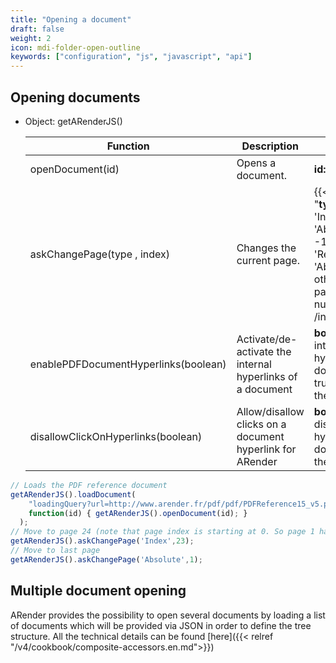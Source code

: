 ```yaml
---
title: "Opening a document"
draft: false
weight: 2
icon: mdi-folder-open-outline
keywords: ["configuration", "js", "javascript", "api"]
---
```


## Opening documents

- Object: getARenderJS()

    | Function                             | Description                                                                                                                                                                                     | Arguments                                                                                                                                                    |
    | ------------------------------------ | ----------------------------------------------------------------------------------------------------------------------------------------------------------------------------------------------- | ------------------------------------------------------------------------------------------------------------------------------------------------------------ |
    | openDocument(id)                     | Opens a document.                                                                                                                                                                               | **id:** ARender id                                                                                                                                           |
    | askChangePage(type , index)          | Changes the current page.                                                                                                                                                                       | {{< inlineList "**type:** 'Relative', 'Index' or 'Absolute';**index:** -1 or 1 for 'Relative' or 'Absolute', otherwise the page number">}}{{< /inlineList>}} |
    | enablePDFDocumentHyperlinks(boolean) | Activate/de-activate the internal hyperlinks of a document                                                                                                                                      | **boolean:** Load internal hyperlinks of a document if true, unload them otherwise.                                                                          |
    | disallowClickOnHyperlinks(boolean)   | Allow/disallow clicks on a document hyperlink for ARender                                                                                                                                       | **boolean:** if true, disallow internal hyperlinks of a document, allow them otherwise.                                                                      |


```js
// Loads the PDF reference document
getARenderJS().loadDocument(
    "loadingQuery?url=http://www.arender.fr/pdf/pdf/PDFReference15_v5.pdf", 
    function(id) { getARenderJS().openDocument(id); }
  );
// Move to page 24 (note that page index is starting at 0. So page 1 has index 0)
getARenderJS().askChangePage('Index',23);
// Move to last page
getARenderJS().askChangePage('Absolute',1);
```


## Multiple document opening

ARender provides the possibility to open several documents by loading a list of documents which will be provided via JSON in order to define the tree structure. All the technical details can be found [here]({{< relref "/v4/cookbook/composite-accessors.en.md">}})
